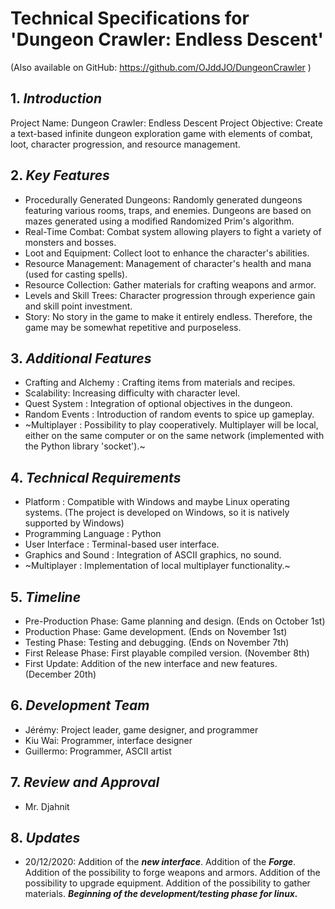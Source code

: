 # Technical Specifications for **'Dungeon Crawler: Endless Descent'**

(Also available on GitHub: https://github.com/OJddJO/DungeonCrawler )

## 1. ***Introduction***

Project Name: Dungeon Crawler: Endless Descent
Project Objective: Create a text-based infinite dungeon exploration game with elements of combat, loot, character progression, and resource management.

## 2. ***Key Features***

-   Procedurally Generated Dungeons: Randomly generated dungeons featuring various rooms, traps, and enemies. Dungeons are based on mazes generated using a modified Randomized Prim's algorithm.
-   Real-Time Combat: Combat system allowing players to fight a variety of monsters and bosses.
-   Loot and Equipment: Collect loot to enhance the character's abilities.
-   Resource Management: Management of character's health and mana (used for casting spells).
-   Resource Collection: Gather materials for crafting weapons and armor.
-   Levels and Skill Trees: Character progression through experience gain and skill point investment.
-   Story: No story in the game to make it entirely endless. Therefore, the game may be somewhat repetitive and purposeless.

## 3. ***Additional Features***

-   Crafting and Alchemy : Crafting items from materials and recipes.
-   Scalability: Increasing difficulty with character level.
-   Quest System : Integration of optional objectives in the dungeon.
-   Random Events : Introduction of random events to spice up gameplay.
-   ~Multiplayer : Possibility to play cooperatively. Multiplayer will be local, either on the same computer or on the same network (implemented with the Python library 'socket').~

## 4. ***Technical Requirements***

-   Platform : Compatible with Windows and maybe Linux operating systems. (The project is developed on Windows, so it is natively supported by Windows)
-   Programming Language : Python
-   User Interface : Terminal-based user interface.
-   Graphics and Sound : Integration of ASCII graphics, no sound.
-   ~Multiplayer : Implementation of local multiplayer functionality.~

## 5. ***Timeline***

-   Pre-Production Phase: Game planning and design. (Ends on October 1st)
-   Production Phase: Game development. (Ends on November 1st)
-   Testing Phase: Testing and debugging. (Ends on November 7th)
-   First Release Phase: First playable compiled version. (November 8th)
-   First Update: Addition of the new interface and new features. (December 20th)

## 6. ***Development Team***

-   Jérémy: Project leader, game designer, and programmer
-   Kiu Wai: Programmer, interface designer
-   Guillermo: Programmer, ASCII artist

## 7. ***Review and Approval***

-   Mr. Djahnit

## 8. ***Updates***

-   20/12/2020: Addition of the ***new interface***. Addition of the ***Forge***. Addition of the possibility to forge weapons and armors. Addition of the possibility to upgrade equipment. Addition of the possibility to gather materials. ***Beginning of the development/testing phase for linux.***